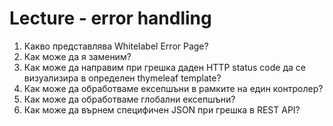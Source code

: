 # Lecture - error handling

1. Какво представлява Whitelabel Error Page?
2. Как може да я заменим?
3. Как може да направим при грешка даден HTTP status code да се визуализира в определен thymeleaf template?
4. Как може да обработваме ексепшъни в рамките на един контролер?
5. Как може да обработваме глобални ексепшъни?
6. Как може да върнем специфичен JSON при грешка в REST API?